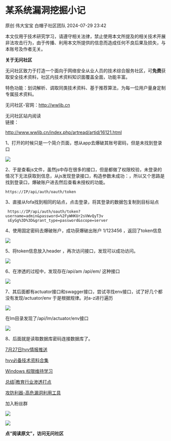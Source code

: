 #  某系统漏洞挖掘小记   
原创 伟大宝宝  白帽子社区团队   2024-07-29 23:42  
  
本文仅用于技术研究学习，请遵守相关法律，禁止使用本文所提及的相关技术开展非法攻击行为，由于传播、利用本文所提供的信息而造成任何不良后果及损失，与本账号及作者无关。  
  
**关于无问社区**  
  
  
无问社区致力于打造一个面向于网络安全从业人员的技术综合服务社区，可**免费**获取安全技术资料，社区内技术资料知识面覆盖全面，功能丰富。  
  
  
特色功能：划词解析、调取同类技术资料、基于推荐算法，为每一位用户量身定制专属技术资料。  
  
无问社区-官网：http://wwlib.cn  
  
无问社区站内阅读  
链接：  
  
http://www.wwlib.cn/index.php/artread/artid/16121.html  
  
  
1、打开的时候只是⼀个简介⻚⾯，想从app去爆破其账号密码，但是未找到登录⼝  
  
 ![](https://mmbiz.qpic.cn/sz_mmbiz_png/DK5OZOOglM6iakehm0j1DS4wFa6lLcibqxS6zBeUmibAhwCEtDFDUIryEC2GHf63ospRHzJpJibXxFDQxu5hYm2Aew/640?wx_fmt=png&from=appmsg "")  
  
  
2、于是查看js⽂件，虽然js中存在很多的接⼝，但是都做了权限校验，未登录的情况下⽆法获取到信息，从js发现登录接⼝，构造参数未成功：，所以⼜个思路是找到登录⼝，爆破账户进去然后查看未授权的功能。  
```
https://IP/api/auth/oauth/token
```  
  
3、直接从fofa找到相同的站点，点击登录，将其登录的数据包复制到⽬标站点  
```
 https://IP/api/auth/oauth/token?username=admin&password=%2FyWHKUr2sVWvQyT3v
 sEyGg%3D%3D&grant_type=password&scope=server
```  
  
4、使⽤固定密码去爆破账户，成功获爆破出账户 1/123456 ，返回了token信息  
  
 ![](https://mmbiz.qpic.cn/sz_mmbiz_png/DK5OZOOglM6iakehm0j1DS4wFa6lLcibqx1PO31vqN02ZN2CYt7MmOtObKbHD0lbKmEwJu1kticvibJM9wKq91yT3w/640?wx_fmt=png&from=appmsg "")  
  
  
5、将token信息放⼊header ，再次访问接⼝，发现可以成功访问。  
  
![](https://mmbiz.qpic.cn/sz_mmbiz_png/DK5OZOOglM6iakehm0j1DS4wFa6lLcibqxMpGuUoMpia9mXOGZr1Lgp5mHpoBofwodeyGk2GibFNOu8Bz5fnFF75iaA/640?wx_fmt=png&from=appmsg "")  
  
6、在渗透的过程中，发现存在/api/am /api/em/ 这种接⼝  
  
 ![](https://mmbiz.qpic.cn/sz_mmbiz_png/DK5OZOOglM6iakehm0j1DS4wFa6lLcibqxSuLawgicDPXulxJqxicjaAUGJhiahgcXIs28ORO83FG0oIZC3d9XcQ2dg/640?wx_fmt=png&from=appmsg "")  
  
  
7、其后⾯都有actuator接⼝和swagger接⼝，尝试寻找env接⼝，试了好⼏个都没有发现/actuator/env 于是根据规律。对a-z进⾏遍历  
  
![](https://mmbiz.qpic.cn/sz_mmbiz_png/DK5OZOOglM6iakehm0j1DS4wFa6lLcibqxiaE2A7ut6fzWILGzVwjep8juD6O36q1MJkBnQMibHfP8Nn3bKonxshoA/640?wx_fmt=png&from=appmsg "")  
  
在lm⽬录发现了/api/lm/actuator/env接⼝  
  
![](https://mmbiz.qpic.cn/sz_mmbiz_png/DK5OZOOglM6iakehm0j1DS4wFa6lLcibqxBkj8BDV1hHlQwiadUrNrTkiccICUOZFpzee0UC046XPKxnEbz6Z6t9Hg/640?wx_fmt=png&from=appmsg "")  
  
8、后⾯就是读取数据库密码连接数据库了。  
  
  
  
[7月27日hvv情报推送](http://mp.weixin.qq.com/s?__biz=MzkzNDQ0MDcxMw==&mid=2247485937&idx=1&sn=5f99189c2f9b640466c7920726f25350&chksm=c2bc7397f5cbfa81e6721fed1d4c5c24b0343c528b05c292b061318fbff60d909d0d27481b34&scene=21#wechat_redirect)  
  
  
[hvv必备技术资料合集](http://mp.weixin.qq.com/s?__biz=MzkzNDQ0MDcxMw==&mid=2247485904&idx=2&sn=19779731ee2987ad68783e7f1678bb25&chksm=c2bc73b6f5cbfaa03d841e3a6f8dddbf0b3cba10775d3b4839dba118f27f355469aa92b53af4&scene=21#wechat_redirect)  
  
  
[Windows 权限维持学习](http://mp.weixin.qq.com/s?__biz=MzkzNDQ0MDcxMw==&mid=2247485864&idx=3&sn=a2c9d4a4f49d90f6e25f45ceacc58296&chksm=c2bc73cef5cbfad87a015e80b12a6f8eb4aaa1580c056430ea81a83d983a244a443442cab9b3&scene=21#wechat_redirect)  
  
  
[总结|教育行业渗透打点](http://mp.weixin.qq.com/s?__biz=MzkzNDQ0MDcxMw==&mid=2247485327&idx=1&sn=0e5850ea499b72bc974d7ca8977d8883&chksm=c2bc7de9f5cbf4ffe68651163a8c8c072e5062d770ac9c9184627ad75bf004d98a76f77f376a&scene=21#wechat_redirect)  
  
  
[攻防利器-高危漏洞利用工具](http://mp.weixin.qq.com/s?__biz=MzkzNDQ0MDcxMw==&mid=2247484872&idx=1&sn=a6b586cef45ea12bc000bdd8b0ef9397&chksm=c2bc7faef5cbf6b86406055c6b8a77fbcc1e891cad7e57fbdfb97a49613fc172da6eeb96a550&scene=21#wechat_redirect)  
  
  
加入粉丝群  
  
![](https://mmbiz.qpic.cn/sz_mmbiz_jpg/DK5OZOOglM6iakehm0j1DS4wFa6lLcibqxm8XGBEvnIAgTiaQP6YhMBicJOYMDvDuSYTFCDyLicF3Ek9F2icvM67hicMA/640?wx_fmt=jpeg "")  
  
  
![](https://mmbiz.qpic.cn/sz_mmbiz_gif/DK5OZOOglM47PIpoBoeyJicibQ3PhuMAh5j2pc4VJqbWJWzhFSdDB2UocaClr1f3AkhLwF4kibZA6KbyPHwqEkjiaA/640?wx_fmt=gif&from=appmsg "")  
  
**点“阅读原文”，访问无问社区**  
  
  
  
